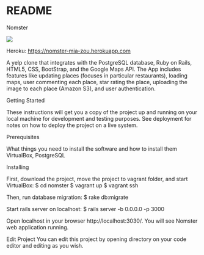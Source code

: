 # README

Nomster

<img src="app/assets/images/nomster.png" >

Heroku: https://nomster-mia-zou.herokuapp.com

A yelp clone that integrates with the PostgreSQL database, Ruby on Rails, HTML5, CSS, BootStrap, and the Google Maps API. The App includes features like updating places (focuses in particular restaurants), loading maps, user commenting each place, star rating the place, uploading the image to each place (Amazon S3), and user authentication. 

Getting Started

These instructions will get you a copy of the project up and running on your local machine for development and testing purposes. See deployment for notes on how to deploy the project on a live system.

Prerequisites

What things you need to install the software and how to install them
VirtualBox, PostgreSQL

Installing

First, download the project, move the project to vagrant folder, and start VirtualBox: 
$ cd nomster
$ vagrant up
$ vagrant ssh

Then, run database migration: 
$ rake db:migrate

Start rails server on localhost: 
$ rails server -b 0.0.0.0 -p 3000

Open localhost in your browser http://localhost:3030/. You will see Nomster web application running.

Edit Project
You can edit this project by opening directory on your code editor and editing as you wish.
